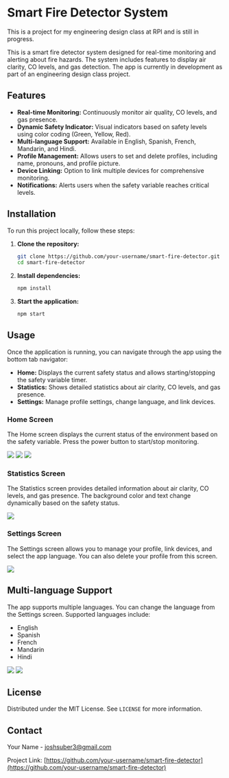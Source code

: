 # Smart Fire Detector System

This is a project for my engineering design class at RPI and is still in progress.

This is a smart fire detector system designed for real-time monitoring and alerting about fire hazards. The system includes features to display air clarity, CO levels, and gas detection. The app is currently in development as part of an engineering design class project.

## Features

- **Real-time Monitoring:** Continuously monitor air quality, CO levels, and gas presence.
- **Dynamic Safety Indicator:** Visual indicators based on safety levels using color coding (Green, Yellow, Red).
- **Multi-language Support:** Available in English, Spanish, French, Mandarin, and Hindi.
- **Profile Management:** Allows users to set and delete profiles, including name, pronouns, and profile picture.
- **Device Linking:** Option to link multiple devices for comprehensive monitoring.
- **Notifications:** Alerts users when the safety variable reaches critical levels.

## Installation

To run this project locally, follow these steps:

1. **Clone the repository:**
    ```sh
    git clone https://github.com/your-username/smart-fire-detector.git
    cd smart-fire-detector
    ```

2. **Install dependencies:**
    ```sh
    npm install
    ```

3. **Start the application:**
    ```sh
    npm start
    ```

## Usage

Once the application is running, you can navigate through the app using the bottom tab navigator:

- **Home:** Displays the current safety status and allows starting/stopping the safety variable timer.
- **Statistics:** Shows detailed statistics about air clarity, CO levels, and gas presence.
- **Settings:** Manage profile settings, change language, and link devices.

### Home Screen

The Home screen displays the current status of the environment based on the safety variable. Press the power button to start/stop monitoring. 

![](Screenshots/home_green.png)
![](Screenshots/yellow.png)
![](Screenshots/red.png)

### Statistics Screen

The Statistics screen provides detailed information about air clarity, CO levels, and gas presence. The background color and text change dynamically based on the safety status.

![](Screenshots/stats_green.png)

### Settings Screen

The Settings screen allows you to manage your profile, link devices, and select the app language. You can also delete your profile from this screen.

![](Screenshots/settings_green.png)

## Multi-language Support

The app supports multiple languages. You can change the language from the Settings screen. Supported languages include:
- English
- Spanish
- French
- Mandarin
- Hindi

![](Screenshots/language.png)
![](Screenshots/spanish.png)

## License

Distributed under the MIT License. See `LICENSE` for more information.

## Contact

Your Name - [joshsuber3@gmail.com](mailto:your-email@example.com)

Project Link: [https://github.com/your-username/smart-fire-detector](https://github.com/your-username/smart-fire-detector)
